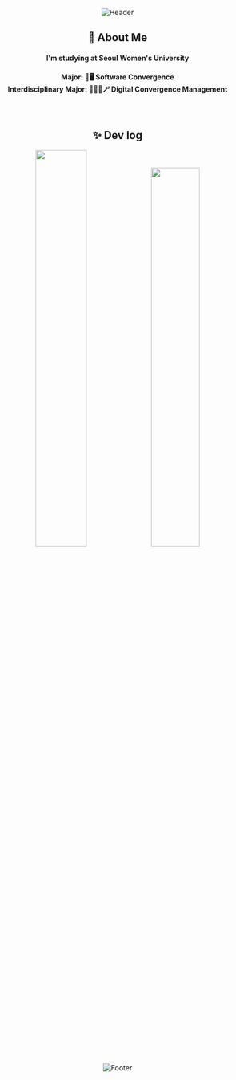 <div align=center>
  
  ![Header](https://capsule-render.vercel.app/api?type=waving&color=0:E55D87,100:5FC3E4&height=200&section=header&text=Jieun%20Choi's%20github&fontSize=50&fontAlignY=40&fontColor=FFFFFF&animation=fadeIn)
  <br/>

  ## 🌱 About Me 
  <h4> I'm studying at Seoul Women's University </h4>
  <h4> Major: 📱🖥️ Software Convergence <br/> Interdisciplinary Major: 👩🏻‍💼🪄 Digital Convergence Management</h4>
  <br/>
  
  ## ✨ Dev log
  <img src="https://github-readme-stats.vercel.app/api?username=cje172&show_icons=true&icon_color=fff&bg_color=30,e96443,904e95&title_color=fff&text_color=fff" width=45% />

  <img src="https://github-readme-stats.vercel.app/api/top-langs/?username=cje172&exclude_repo=Unity_ShootingGame&layout=compact&theme=dark" width=44% />
  <br/><br/><br/>
  
  <!--
  [![Velog's GitHub stats](https://velog-readme-stats.vercel.app/api?name=cje172)](https://velog.io/@cje172)
  -->
  <br/>
  
  <!--
  ![Velog's GitHub stats](https://velog-readme-stats.vercel.app/api?name=cje172)
  <br/>
  -->
  ![Footer](https://capsule-render.vercel.app/api?type=waving&color=0:E55D87,100:5FC3E4&height=200&section=footer)
</div>

<!--
![Top Langs](https://github-readme-stats.vercel.app/api/top-langs/?username=cje172&bg_color=30,e96443,904e95&title_color=fff&text_color=fff)
<br/>
-->

<!--
**cje172/cje172** is a ✨ _special_ ✨ repository because its `README.md` (this file) appears on your GitHub profile.

Here are some ideas to get you started:

- 🔭 I’m currently working on ...
- 🌱 I’m currently learning ...
- 👯 I’m looking to collaborate on ...
- 🤔 I’m looking for help with ...
- 💬 Ask me about ...
- 📫 How to reach me: ...
- 😄 Pronouns: ...
- ⚡ Fun fact: ...
-->
